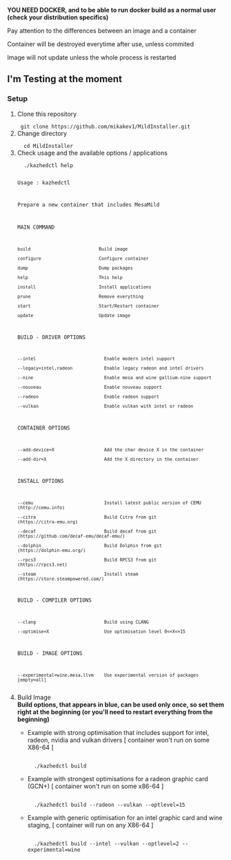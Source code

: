 <b>YOU NEED DOCKER, and to be able to run docker build as a normal user (check your distribution specifics)</b>

<emphase> Pay attention to the differences between an image and a container 

 Container will be destroyed everytime after use, unless commited 

 Image will not update unless the whole process is restarted 
 </emphase>
<h2> I'm Testing at the moment </h2>
<h3> Setup </h3>
<div>
<ol>
<li>  Clone this repository</li>

<code>
 git clone https://github.com/mikakev1/MildInstaller.git
</code>

<li>  Change directory </li>
<code>
  cd MildInstaller
</code>

<li>  Check usage and the available options / applications</li>
<code>
  ./kazhedctl help

  Usage : kazhedctl

Prepare a new container that includes MesaMild

 MAIN COMMAND

    build                          Build image

    configure                      Configure container

    dump                           Dump packages

    help                           This help

    install                        Install applications

    prune                          Remove everything

    start                          Start/Restart container

    update                         Update image



 BUILD - DRIVER OPTIONS

    --intel                          Enable modern intel support

    --legacy=intel,radeon            Enable legacy radeon and intel drivers

    --nine                           Enable mesa and wine gallium-nine support

    --nouveau                        Enable nouveau support

    --radeon                         Enable radeon support

    --vulkan                         Enable vulkan with intel or radeon



 CONTAINER OPTIONS

    --add-device=X                   Add the char device X in the container

    --add-dir=X                      Add the X directory in the container



 INSTALL OPTIONS

    --cemu                           Install latest public version of CEMU              (http://cemu.info)

    --citra                          Build Citra from git                               (https://citra-emu.org)

    --decaf                          Build decaf from git                               (https://github.com/decaf-emu/decaf-emu/)

    --dolphin                        Build Dolphin from git                             (https://dolphin-emu.org/)

    --rpcs3                          Build RPCS3 from git                               (https://rpcs3.net)

    --steam                          Install steam                                      (https://store.steampowered.com/)


 BUILD - COMPILER OPTIONS

    --clang                          Build using CLANG

    --optimise=X                     Use optimisation level 0<=X<=15


 BUILD - IMAGE OPTIONS

    --experimental=wine,mesa,llvm    Use experimental version of packages [empty=all]
</code>

<li>  Build Image </li>
<strong> Build options, that appears in blue, can be used only once, so set them right at the beginning (or you'll need to restart everything from the beginning) </strong> 
<ul>
<li>
<p> Example with strong optimisation that includes support for intel, radeon, nvidia and vulkan drivers [ container won't run on some X86-64 ]  </p>
<code>
  ./kazhedctl build
</code></li>

<li><p> Example with strongest optimisations for a radeon graphic card (GCN+) [ container won't run on some x86-64 ] </p>
<code>
  ./kazhedctl build --radeon --vulkan --optlevel=15 
</code></li>
<li><p> Example with generic optimisation for an intel graphic card and wine staging, [ container will run on any  X86-64 ] </p>
<code>
  ./kazhedctl build --intel --vulkan --optlevel=2 --experimental=wine
</code></li>
</ul>
</div>

